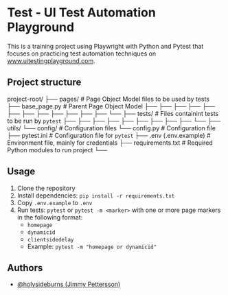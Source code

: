 
# Test - UI Test Automation Playground
This is a training project using Playwright with Python and Pytest that focuses on practicing test automation techniques on www.uitestingplayground.com.

## Project structure
project-root/
├── pages/              # Page Object Model files to be used by tests
   ├── base_page.py     # Parent Page Object Model
   ├── 
   ├── 
   ├── 
   ├── 
   ├── 
   ├── 
   ├── 
   ├── 
   ├── 
   ├── 
   ├── 
   ├── 
   └── 
├── tests/              # Files containint tests to be run by `pytest`
   ├── 
   ├── 
   ├── 
   ├── 
   ├── 
   ├── 
   ├── 
   ├── 
   ├── 
   └── 
├── utils/
└── config/             # Configuration files
   └── config.py        # Configuration file
├── pytest.ini          # Configuration file for `pytest`
├── .env (.env.example) # Environment file, mainly for credentials
├── requirements.txt    # Required Python modules to run project
└──

## Usage
1. Clone the repository
2. Install dependencies: `pip install -r requirements.txt`
3. Copy `.env.example` to `.env`
4. Run tests: `pytest` or `pytest -m <marker>` with one or more page markers in the following format:
   - `homepage`
   - `dynamicid`
   - `clientsidedelay`
   - Example: `pytest -m "homepage or dynamicid"`

## Authors
- [@holysideburns (Jimmy Pettersson)](https://github.com/holysideburns)

